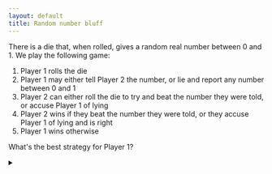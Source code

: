 ```yaml
---
layout: default
title: Random number bluff
---
```


There is a die that, when rolled, gives a random real number between 0 and 1. We
play the following game:

1. Player 1 rolls the die
1. Player 1 may either tell Player 2 the number, or lie and report any
  number between 0 and 1
1. Player 2 can either roll the die to try and beat the number they were told,
  or accuse Player 1 of lying
1. Player 2 wins if they beat the number they were told, or they accuse Player 1
  of lying and is right
1. Player 1 wins otherwise

What's the best strategy for Player 1?

<details><summary></summary>

The best strategy for Player 1 to tell the truth if they roll higher than
 $$ \frac{1}{e} $$, or otherwise lie, reporting in the range
 $$ \left[\frac{1}{e}, 1\right] $$ according to the probability density function:

$$ p(x) = e \left( \frac{1}{x} - 1 \right) $$

### Proof

Suppose Player 1 has chosen a strategy, and has reported a value in the range
$$ [x, x+dx] $$. This is referred to as the range "near" $$ x $$ .

If Player 2 chooses to trust, then they will win with probability:

$$ P_{trust} = 1 - x $$

If Player 2 chooses to accuse, then their probability of winning depends on how
often Player 1 lies "near"  $$ x $$. Let $$ L(x) dx $$ be the probability that Player 1
lies and reports a value in the range $$ [x, x+dx] $$. The probability that the roll
really was in the range $$ [x, x+dx] $$ is $$ dx $$. Therefore, Player 2 will win when
accusing with probability:

$$
\begin{aligned}
P_{accuse} & = \frac{L(x) dx}{L(x) dx + dx} \\
& = 1 - \frac{1}{L(x) + 1}
\end{aligned}
$$

Player 2 should only accuse if:

$$
\begin{aligned}
P_{accuse} & > P_{trust} \\
1 - \frac{1}{L(x) + 1} & > 1 - x \\
L(x) & > \frac{1}{x} - 1
\end{aligned}
$$

Now if Player 1 ever wants to report "near" $$ x $$ they should make sure that there
are enough lies "near" $$ x $$ so that Player 2 is indifferent to trusting and
accusing:

* If Player 1 doesn't lie "near" $$ x $$ often enough, then Player 2's best
  choice will be to trust. Knowing this, Player 1 can lie a little more often
  "near" $$ x $$ rather than reporting "near" $$ y $$ for any $$ y<x $$.
* If Player 1 lies too much "near" $$ x $$ , then Player 2's best choice
  will be to accuse. Knowing this, Player 1 can lie a little less often "near"
  $$ x $$ and instead report "near" $$ z $$ for the largest $$ z $$ that doesn't get lied
  "near" often enough (even if $$ z < x $$).

Therefore, for any $$ x $$, Player 1's best strategy will involve either never
reporting "near" $$ x $$, or lying "near" $$ x $$ with probability:

$$ L(x) = \frac{1}{x} - 1 $$

We can see that this means that $$ P_{accuse} = P_{trust} $$, and thus Player 2
will be indifferent to trusting or accusing. Thus we can assume that Player 2
will trust.

Given that Player 2 will trust always in this strategy, Player 1 should report
high values as often as possible, and never report low values. Thus values less
that some $$ N $$ will never be reported, and values greater than  $$ N $$  will be lied
"near" with a probability $$ L(x) $$.

We require that the probability of lying for $$ x > N $$ be the same as the
probability for rolling  $$ x < N $$:

$$
\begin{aligned}
N & = \int_N^1 \left( \frac{1}{x} - 1 \right) dx \\
& = \left[ \log x - x \right]_N^1 \\
& = \log 1 - 1 - \log N + N \\
\log N & = -1 \\
N & = \frac{1}{e}
\end{aligned}
$$

Now we require that for rolls where  $$ x < N $$, Player 1 will lie, reporting
"near" $$ y $$ with probability $$ cL(y) $$, and that the sum of all probabilities of
 $$ y $$ in the range $$  [N, 1] = 1 $$:

$$
\begin{aligned}
\int_N^1 c L(x) dx & = 1 \\
c \int_N^1 \left( \frac{1}{x} - 1 \right) dx & = 1 \\
c \frac{1}{e} &= 1 \\
c & = e
\end{aligned}
$$

Giving the required probability distribution in the equation:
$$ p(x) = e \left( \frac{1}{x} - 1 \right) $$

</details>
